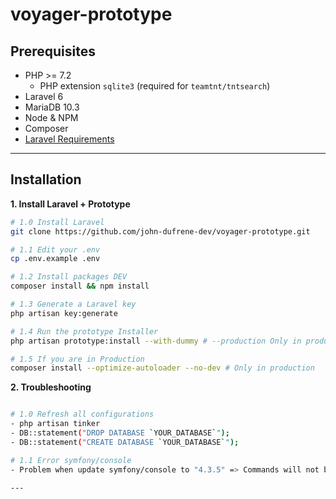 # voyager-prototype

## Prerequisites

- PHP >= 7.2
    - PHP extension `sqlite3` (required for `teamtnt/tntsearch`)
- Laravel 6
- MariaDB 10.3
- Node & NPM
- Composer
- [Laravel Requirements](https://laravel.com/docs/installation)

---

## Installation

__1. Install Laravel + Prototype__

```bash
# 1.0 Install Laravel
git clone https://github.com/john-dufrene-dev/voyager-prototype.git

# 1.1 Edit your .env
cp .env.example .env

# 1.2 Install packages DEV
composer install && npm install

# 1.3 Generate a Laravel key
php artisan key:generate

# 1.4 Run the prototype Installer
php artisan prototype:install --with-dummy # --production Only in production

# 1.5 If you are in Production
composer install --optimize-autoloader --no-dev # Only in production

```

__2. Troubleshooting__

```bash

# 1.0 Refresh all configurations
- php artisan tinker
- DB::statement("DROP DATABASE `YOUR_DATABASE`");
- DB::statement("CREATE DATABASE `YOUR_DATABASE`");

# 1.1 Error symfony/console
- Problem when update symfony/console to "4.3.5" => Commands will not be correctly executed, use exec() instead of new Process()

---